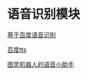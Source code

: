 # 语音识别模块


[基于百度语音识别](http://yuyin.baidu.com)

[百度tts](https://github.com/DelightRun/PyBaiduYuyin)

[图灵机器人的语音小助手](http://www.tuling123.com)


